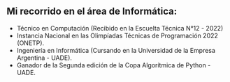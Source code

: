 ## Mi recorrido en el área de Informática:

+ Técnico en Computación (Recibido en la Escuelta Técnica N°12 - 2022)
+ Instancia Nacional en las Olimpíadas Técnicas de Programación 2022 (ONETP).
+ Ingeniería en Informática (Cursando en la Universidad de la Empresa Argentina - UADE).
+ Ganador de la Segunda edición de la Copa Algorítmica de Python - UADE.

<!--
**LucasFelix240/LucasFelix240** is a ✨ _special_ ✨ repository because its `README.md` (this file) appears on your GitHub profile.

Here are some ideas to get you started:

- 🔭 I’m currently working on ...
- 🌱 I’m currently learning ...
- 👯 I’m looking to collaborate on ...
- 🤔 I’m looking for help with ...
- 💬 Ask me about ...
- 📫 How to reach me: ...
- 😄 Pronouns: ...
- ⚡ Fun fact: ...
-->
